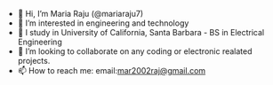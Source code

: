 - 👋 Hi, I’m Maria Raju (@mariaraju7) 
- 👀 I’m interested in engineering and technology 
- 🌱 I study in University of California, Santa Barbara - BS in Electrical Engineering  
- 💞️ I’m looking to collaborate on any coding or electronic realated projects.
- 📫 How to reach me: email:mar2002raj@gmail.com

<!---
mariaraju7/mariaraju7 is a ✨ special ✨ repository because its `README.md` (this file) appears on your GitHub profile.
You can click the Preview link to take a look at your changes.
--->
